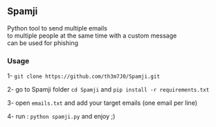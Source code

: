 ## Spamji

Python tool to send multiple emails <br>
to multiple people at the same time with a custom message <br>
can be used for phishing <br>


### Usage


1- `git clone https://github.com/th3m7J0/Spamji.git`

2- go to Spamji folder `cd Spamji` and  `pip install -r requirements.txt`

3- open `emails.txt` and add your target emails (one email per line)

4- run : `python spamji.py` and enjoy ;) 


